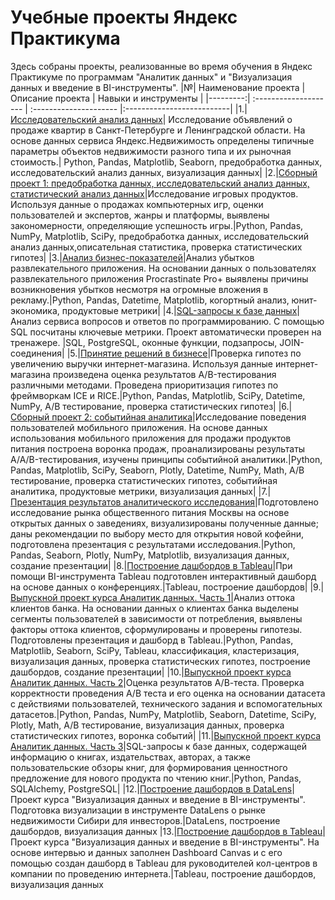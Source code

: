 # Учебные проекты Яндекс Практикума
Здесь собраны проекты, реализованные во время обучения в Яндекс Практикуме по программам "Аналитик данных" и "Визуализация данных и введение в BI-инструменты".
|№| Наименование проекта | Описание проекта | Навыки и инструменты |
|---------:| :-------------------- | :--------------------- |:--------------------------|
|1.|[Исследовательский анализ данных]()| Исследование объявлений о продаже квартир в Санкт-Петербурге и Ленинградской области. На основе данных сервиса Яндекс.Недвижимость определены типичные параметры объектов недвижимости разного типа и их рыночная стоимость.| Python, Pandas, Matplotlib, Seaborn, предобработка данных, исследовательский анализ данных, визуализация данных|
|2.|[Сборный проект 1: предобработка данных, исследовательский анализ данных, статистический анализ данных]()|Исследование игровых продуктов. Используя данные о продажах компьютерных игр, оценки пользователей и экспертов, жанры и платформы, выявлены закономерности, определяющие успешность игры.|Python, Pandas, NumPy, Matplotlib, SciPy, предобработка данных, исследовательский анализ данных,описательная статистика, проверка статистических гипотез|
|3.|[Анализ бизнес-показателей]()|Анализ убытков развлекательного приложения. На основании данных о пользователях развлекательного приложения Procrastinate Pro+ выявлены причины возникновения убытков несмотря на огромные вложения в рекламу.|Python, Pandas, Datetime, Matplotlib, когортный анализ, юнит-экономика, продуктовые метрики|
|4.|[SQL-запросы к базе данных]()|Анализ сервиса вопросов и ответов по программированию. С помощью SQL посчитаны ключевые метрики. Проект автоматически проверен на тренажере. |SQL, PostgreSQL, оконные функции, подзапросы, JOIN-соединения|
|5.|[Принятие решений в бизнесе]()|Проверка гипотез по увеличению выручки интернет-магазина. Используя данные интернет-магазина произведена оценка результатов A/B-тестирования различными методами. Проведена приоритизация гипотез по фреймворкам ICE и RICE.|Python, Pandas, Matplotlib, SciPy, Datetime, NumPy, А/В тестирование, проверка статистических гипотез|
|6.|[Сборный проект 2: событийная аналитика]()|Исследование поведения пользователей мобильного приложения. На основе данных использования мобильного приложения для продажи продуктов питания построена воронка продаж, проанализированы результаты A/A/B-тестирования, изучены принципы событийной аналитики.|Python, Pandas, Matplotlib, SciPy, Seaborn, Plotly, Datetime, NumPy, Math, А/В тестирование, проверка статистических гипотез, событийная аналитика, продуктовые метрики, визуализация данных|
|7.|[Презентация результатов аналитического исследования]()|Подготовлено исследование рынка общественного питания Москвы на основе открытых данных о заведениях, визуализированы полученные данные; даны рекомендации по выбору место для открытия новой кофейни, подготовлена презентация с результатами исследования.|Python, Pandas, Seaborn, Plotly, NumPy, Matplotlib, визуализация данных, создание презентации|
|8.|[Построение дашбордов в Tableau]()|При помощи BI-инструмента Tableau подготовлен интерактивный дашборд на основе данных о конференциях.|Tableau, построение дашбордов|
|9.|[Выпускной проект курса Аналитик данных. Часть 1]()|Анализ оттока клиентов банка. На основании данных о клиентах банка выделены сегменты пользователей в зависимости от потребления, выявлены факторы оттока клиентов, сформулированы и проверены гипотезы. Подготовлены презентация и дашборд в Tableau.|Python, Pandas, Matplotlib, Seaborn, SciPy, Tableau, классификация, кластеризация, визуализация данных, проверка статистических гипотез, построение дашбордов, создание презентации|
|10.|[Выпускной проект курса Аналитик данных. Часть 2]()|Оценка результатов A/В-теста. Проверка корректности проведения А/В теста и его оценка на основании датасета с действиями пользователей, технического задания и вспомогательных датасетов.|Python, Pandas, NumPy, Matplotlib, Seaborn, Datetime, SciPy, Plotly, Math, А/В тестирование, визуализация данных, проверка статистических гипотез, воронка событий|
|11.|[Выпускной проект курса Аналитик данных. Часть 3]()|SQL-запросы к базе данных, содержащей информацию о книгах, издательствах, авторах, а также пользовательские обзоры книг, для формирования ценностного предложение для нового продукта по чтению книг.|Python, Pandas, SQLAlchemy, PostgreSQL|
|12.|[Построение дашбордов в DataLens]()|Проект курса "Визуализация данных и введение в BI-инструменты". Подготовка визуализации в инструменте DataLens о рынке недвижимости Сибири для инвесторов.|DataLens, построение дашбордов, визуализация данных
|13.|[Построение дашбордов в Tableau]()|Проект курса "Визуализация данных и введение в BI-инструменты". На основе интервью и данных заполнен Dashboard Canvas и с его помощью создан дашборд в Tableau для руководителей кол-центров в компании по проведению интернета.|Tableau, построение дашбордов, визуализация данных
